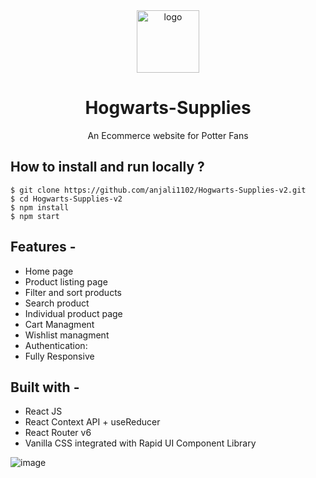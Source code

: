 
<div align="center">
  <img src="src/img/harry.gif" height="100" width="100" alt="logo"/>
  
# Hogwarts-Supplies
  
  An Ecommerce website for Potter Fans 
</div>

## **How to install and run locally ?**

```
$ git clone https://github.com/anjali1102/Hogwarts-Supplies-v2.git
$ cd Hogwarts-Supplies-v2
$ npm install
$ npm start
```
## **Features -**

- Home page
- Product listing page
- Filter and sort products
- Search product
- Individual product page
- Cart Managment
- Wishlist managment
- Authentication:
- Fully Responsive

## **Built with -**

- React JS
- React Context API + useReducer
- React Router v6
- Vanilla CSS integrated with Rapid UI Component Library


![image](https://user-images.githubusercontent.com/56559378/174456005-d06a7cef-807c-4db4-8b90-01cc984ea54b.png)

